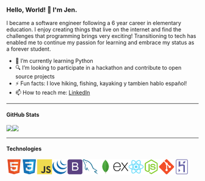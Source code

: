 ### Hello, World! 👋 I'm Jen.
I became a software engineer following a 6 year career in elementary education. I enjoy creating things that live on the internet and find the challenges that programming brings very exciting! Transitioning to tech has enabled me to continue my passion for learning and embrace my status as a forever student.

- 🌱 I’m currently learning Python
- 🔍 I’m looking to participate in a hackathon and contribute to open source projects
- ⚡ Fun facts: I love hiking, fishing, kayaking y tambien hablo español!
- 📫 How to reach me: [LinkedIn](https://linkedin.com/in/rosajen27)

<hr />

#### GitHub Stats
<img height="120px" src="https://github-readme-stats.vercel.app/api?username=rosajen27&hide_title=true&hide_border=true&show_icons=true&include_all_commits=true&count_private=true&line_height=21&text_color=000&icon_color=000&theme=graywhite" /><!-- wi*quL3fcV --><img height="120px" src="https://github-readme-stats.vercel.app/api/top-langs/?username=rosajen27&hide=html&hide_title=true&hide_border=true&layout=compact&langs_count=7&text_color=000&icon_color=ffftheme=graywhite" />

<hr />

#### Technologies
<img align="left" alt="HTML5" width="40px" src="https://github.com/devicons/devicon/blob/master/icons/html5/html5-original.svg">
<img align="left" alt="CSS3" width="40px" src="https://github.com/devicons/devicon/blob/master/icons/css3/css3-original.svg">
<img align="left" alt="JavaScript" width="40px" src="https://github.com/devicons/devicon/blob/master/icons/javascript/javascript-original.svg">
<img align="left" alt="JQuery" width="40px" src="https://github.com/devicons/devicon/blob/master/icons/jquery/jquery-original.svg">
<img align="left" alt="Bootstrap" width="40px" src="https://github.com/devicons/devicon/blob/master/icons/bootstrap/bootstrap-plain.svg">
<img align="left" alt="MySQL" width="40px" src="https://github.com/devicons/devicon/blob/master/icons/mysql/mysql-original.svg">
<img align="left" alt="MongoDB" width="40px" src="https://github.com/devicons/devicon/blob/master/icons/mongodb/mongodb-original.svg">
<img align="left" alt="Express" width="40px" src="https://github.com/devicons/devicon/blob/master/icons/express/express-original.svg">
<img align="left" alt="React" width="40px" src="https://github.com/devicons/devicon/blob/master/icons/react/react-original.svg">
<img align="left" alt="Node" width="40px" src="https://github.com/devicons/devicon/blob/master/icons/nodejs/nodejs-original.svg">
<img align="left" alt="Git" width="40px" src="https://github.com/devicons/devicon/blob/master/icons/git/git-original.svg">
<img align="left" alt="Heroku" width="40px" src="https://github.com/devicons/devicon/blob/master/icons/heroku/heroku-original.svg">

[twitter]: https://twitter.com/rosajen27
[LinkedIn]: https://www.linkedin.com/in/rosajen27/
[Gmail]: mailto:rosajen27@gmail.com
